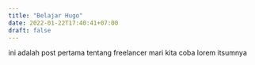 ```yaml
---
title: "Belajar Hugo"
date: 2022-01-22T17:40:41+07:00
draft: false
---
```


ini adalah post pertama tentang freelancer
mari kita coba
lorem itsumnya
